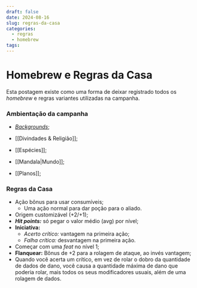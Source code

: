 ```yaml
---
draft: false
date: 2024-08-16
slug: regras-da-casa
categories:
  - regras
  - homebrew
tags:
---
```



# Homebrew e Regras da Casa

Esta postagem existe como uma forma de deixar registrado todos os *homebrew* e regras variantes utilizadas na campanha.

<!-- more -->

### Ambientação da campanha

- [*Backgrounds*](https://homebrewery.naturalcrit.com/share/OgqSwg2qti4M);

- [[Divindades & Religião]];

- [[Espécies]];

- [[Mandala|Mundo]];

- [[Planos]];

### Regras da Casa

- Ação bônus para usar consumíveis;
	- Uma ação normal para dar poção para o aliado.
- Origem customizável (+2/+1);
- ***Hit points:*** só pegar o valor médio (avg) por nível;
- **Iniciativa:**
	- *Acerto crítico:* vantagem na primeira ação;
	- *Falha crítica:* desvantagem na primeira ação.
- Começar com uma *feat* no nível 1;
- **Flanquear:** Bônus de +2 para a rolagem de ataque, ao invés vantagem;
- Quando você acerta um crítico, em vez de rolar o dobro da quantidade de dados de dano, você causa a quantidade máxima de dano que poderia rolar, mais todos os seus modificadores usuais, além de uma rolagem de dados.